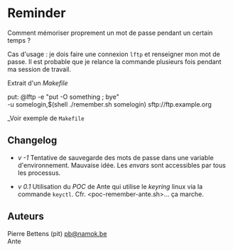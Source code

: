# Reminder

Comment mémoriser proprement un mot de passe pendant un certain temps ? 

Cas d'usage : je dois faire une connexion `lftp` et renseigner mon mot de passe. Il est probable que je relance la commande plusieurs fois pendant ma session de travail. 

Extrait d'un _Makefile_

put: 
	@lftp -e "put -O something ; bye"\
	 -u somelogin,$(shell ./remember.sh somelogin) sftp://ftp.example.org


_Voir exemple de `Makefile`

## Changelog

- _v -1_ Tentative de sauvegarde des mots de passe dans une variable d'environnement. 
    Mauvaise idée. Les _envars_ sont accessibles par tous les processus. 

- _v 0.1_ Utilisation du _POC_ de Ante qui utilise le _keyring_ linux via la commande `keyctl`. 
    Cfr. <poc-remember-ante.sh>… ça marche. 

## Auteurs 

Pierre Bettens (pit) <pb@namok.be>  
Ante 
